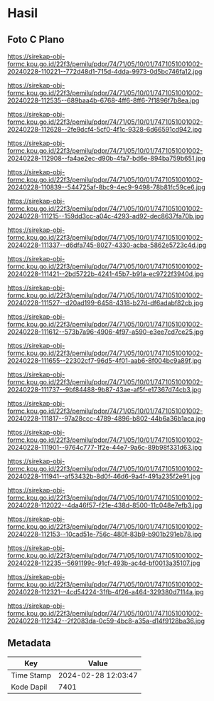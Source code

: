 # Hasil

## Foto C Plano

https://sirekap-obj-formc.kpu.go.id/22f3/pemilu/pdpr/74/71/05/10/01/7471051001002-20240228-110221--772d48d1-715d-4dda-9973-0d5bc746fa12.jpg

https://sirekap-obj-formc.kpu.go.id/22f3/pemilu/pdpr/74/71/05/10/01/7471051001002-20240228-112535--689baa4b-6768-4ff6-8ff6-7f1896f7b8ea.jpg

https://sirekap-obj-formc.kpu.go.id/22f3/pemilu/pdpr/74/71/05/10/01/7471051001002-20240228-112628--2fe9dcf4-5cf0-4f1c-9328-6d66591cd942.jpg

https://sirekap-obj-formc.kpu.go.id/22f3/pemilu/pdpr/74/71/05/10/01/7471051001002-20240228-112908--fa4ae2ec-d90b-4fa7-bd6e-894ba759b651.jpg

https://sirekap-obj-formc.kpu.go.id/22f3/pemilu/pdpr/74/71/05/10/01/7471051001002-20240228-110839--544725af-8bc9-4ec9-9498-78b81fc59ce6.jpg

https://sirekap-obj-formc.kpu.go.id/22f3/pemilu/pdpr/74/71/05/10/01/7471051001002-20240228-111215--159dd3cc-a04c-4293-ad92-dec8637fa70b.jpg

https://sirekap-obj-formc.kpu.go.id/22f3/pemilu/pdpr/74/71/05/10/01/7471051001002-20240228-111337--d6dfa745-8027-4330-acba-5862e5723c4d.jpg

https://sirekap-obj-formc.kpu.go.id/22f3/pemilu/pdpr/74/71/05/10/01/7471051001002-20240228-111421--2bd5722b-4241-45b7-b91a-ec9722f3940d.jpg

https://sirekap-obj-formc.kpu.go.id/22f3/pemilu/pdpr/74/71/05/10/01/7471051001002-20240228-111527--d20ad199-6458-4318-b27d-df6adabf82cb.jpg

https://sirekap-obj-formc.kpu.go.id/22f3/pemilu/pdpr/74/71/05/10/01/7471051001002-20240228-111612--573b7a96-4906-4f97-a590-e3ee7cd7ce25.jpg

https://sirekap-obj-formc.kpu.go.id/22f3/pemilu/pdpr/74/71/05/10/01/7471051001002-20240228-111655--22302cf7-96d5-4f01-aab6-8f004bc9a89f.jpg

https://sirekap-obj-formc.kpu.go.id/22f3/pemilu/pdpr/74/71/05/10/01/7471051001002-20240228-111737--9bf84488-9b87-43ae-af5f-e17367d74cb3.jpg

https://sirekap-obj-formc.kpu.go.id/22f3/pemilu/pdpr/74/71/05/10/01/7471051001002-20240228-111817--97a28ccc-4789-4896-b802-44b6a36b1aca.jpg

https://sirekap-obj-formc.kpu.go.id/22f3/pemilu/pdpr/74/71/05/10/01/7471051001002-20240228-111901--9764c777-1f2e-44e7-9a6c-89b98f331d63.jpg

https://sirekap-obj-formc.kpu.go.id/22f3/pemilu/pdpr/74/71/05/10/01/7471051001002-20240228-111941--af53432b-8d0f-46d6-9a4f-491a235f2e91.jpg

https://sirekap-obj-formc.kpu.go.id/22f3/pemilu/pdpr/74/71/05/10/01/7471051001002-20240228-112022--4da46f57-f21e-438d-8500-11c048e7efb3.jpg

https://sirekap-obj-formc.kpu.go.id/22f3/pemilu/pdpr/74/71/05/10/01/7471051001002-20240228-112153--10cad51e-756c-480f-83b9-b901b291eb78.jpg

https://sirekap-obj-formc.kpu.go.id/22f3/pemilu/pdpr/74/71/05/10/01/7471051001002-20240228-112235--5691199c-91cf-493b-ac4d-bf0013a35107.jpg

https://sirekap-obj-formc.kpu.go.id/22f3/pemilu/pdpr/74/71/05/10/01/7471051001002-20240228-112321--4cd54224-31fb-4f26-a464-329380d7114a.jpg

https://sirekap-obj-formc.kpu.go.id/22f3/pemilu/pdpr/74/71/05/10/01/7471051001002-20240228-112342--2f2083da-0c59-4bc8-a35a-d14f9128ba36.jpg


## Metadata

| Key        | Value               |
| ---------- | ------------------- |
| Time Stamp | 2024-02-28 12:03:47 |
| Kode Dapil | 7401                |



